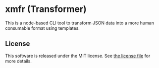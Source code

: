 # xmfr (Transformer)

This is a node-based CLI tool to transform JSON data into a more human consumable format
using templates.

## License

This software is released under the MIT license. See [the license file](LICENSE) for more
details.
